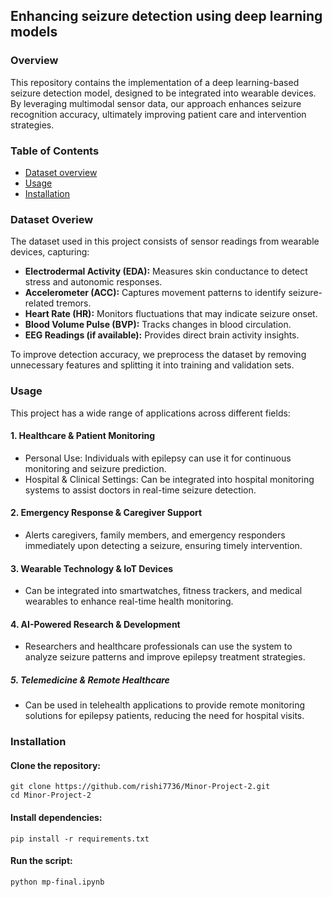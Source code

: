 ## Enhancing seizure detection using deep learning models
### Overview
This repository contains the implementation of a deep learning-based seizure detection model, designed to be integrated into wearable devices. By leveraging multimodal sensor data, our approach enhances seizure recognition accuracy, ultimately improving patient care and intervention strategies.
### Table of Contents 
- [Dataset overview](#Dataset)
- [Usage](#Usage)
- [Installation](#Installation)
  
### Dataset Overiew
The dataset used in this project consists of sensor readings from wearable devices, capturing:
  - **Electrodermal Activity (EDA):** Measures skin conductance to detect stress and autonomic responses.
  - **Accelerometer (ACC):** Captures movement patterns to identify seizure-related tremors.
  - **Heart Rate (HR):** Monitors fluctuations that may indicate seizure onset.
  - **Blood Volume Pulse (BVP):** Tracks changes in blood circulation.
  - **EEG Readings (if available):** Provides direct brain activity insights.
  
To improve detection accuracy, we preprocess the dataset by removing unnecessary features and splitting it into training and validation sets.

### Usage
This project has a wide range of applications across different fields:

  #### 1. Healthcare & Patient Monitoring
  - Personal Use: Individuals with epilepsy can use it for continuous monitoring and seizure prediction.
  - Hospital & Clinical Settings: Can be integrated into hospital monitoring systems to assist doctors in real-time seizure detection.
  #### 2. Emergency Response & Caregiver Support
  - Alerts caregivers, family members, and emergency responders immediately upon detecting a seizure, ensuring timely intervention.
  #### 3. Wearable Technology & IoT Devices
  - Can be integrated into smartwatches, fitness trackers, and medical wearables to enhance real-time health monitoring.
  #### 4. AI-Powered Research & Development
  - Researchers and healthcare professionals can use the system to analyze seizure patterns and improve epilepsy treatment strategies.
  ##### 5. Telemedicine & Remote Healthcare
  - Can be used in telehealth applications to provide remote monitoring solutions for epilepsy patients, reducing the need for hospital visits.

### Installation

#### Clone the repository:
    git clone https://github.com/rishi7736/Minor-Project-2.git
    cd Minor-Project-2

#### Install dependencies:
    pip install -r requirements.txt

#### Run the script:
    python mp-final.ipynb
